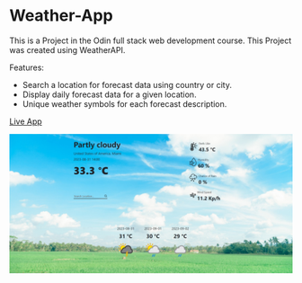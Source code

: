 # Weather-App

This is a Project in the Odin full stack web development course.
This Project was created using WeatherAPI.

Features:
- Search a location for forecast data using country or city.
- Display daily forecast data for a given location.
- Unique weather symbols for each forecast description.


[Live App](https://salehelhawaryy.github.io/Weather-App/)

![alt text](https://raw.githubusercontent.com/salehelhawaryy/Weather-App/main/demo.jpeg "App Preview")
